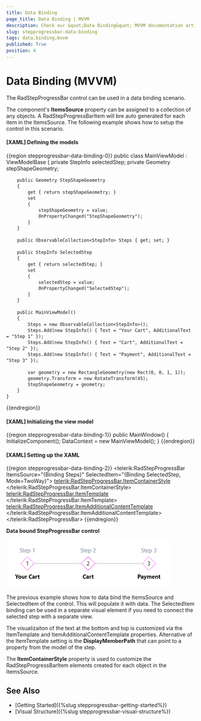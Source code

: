```yaml
---
title: Data Binding
page_title: Data Binding | MVVM
description: Check our &quot;Data Binding&quot; MVVM documentation article for the RadStepProgressBar control.
slug: stepprogressbar-data-binding
tags: data,binding,mvvm
published: True
position: 4
---
```


# Data Binding (MVVM)

The RadStepProgressBar control can be used in a data binding scenario. 

The component's __ItemsSource__ property can be assigned to a collection of any objects. A RadStepProgressBarItem will bre auto generated for each item in the ItemsSource. The following example shows how to setup the control in this scenario.

#### __[XAML] Defining the models__
{{region stepprogressbar-data-binding-0}}
	public class MainViewModel : ViewModelBase
	{
		private StepInfo selectedStep;
		private Geometry stepShapeGeometry;

		public Geometry StepShapeGeometry
		{
			get { return stepShapeGeometry; }
			set 
			{ 
				stepShapeGeometry = value;
				OnPropertyChanged("StepShapeGeometry");
			}
		}

		public ObservableCollection<StepInfo> Steps { get; set; }

		public StepInfo SelectedStep
		{
			get { return selectedStep; }
			set 
			{ 
				selectedStep = value;
				OnPropertyChanged("SelectedStep");
			}
		}

		public MainViewModel()
		{
			Steps = new ObservableCollection<StepInfo>();
			Steps.Add(new StepInfo() { Text = "Your Cart", AdditionalText = "Step 1" });
			Steps.Add(new StepInfo() { Text = "Cart", AdditionalText = "Step 2" });
			Steps.Add(new StepInfo() { Text = "Payment", AdditionalText = "Step 3" });

			var geometry = new RectangleGeometry(new Rect(0, 0, 1, 1));
			geometry.Transform = new RotateTransform(45);
			StepShapeGeometry = geometry;
		}
	}
{{endregion}}

#### __[XAML] Initializing the view model__
{{region stepprogressbar-data-binding-1}}
	public MainWindow()
	{
		InitializeComponent();
		DataContext = new MainViewModel();
	}
{{endregion}}

#### __[XAML] Setting up the XAML__
{{region stepprogressbar-data-binding-2}}
	<telerik:RadStepProgressBar ItemsSource="{Binding Steps}"
								SelectedItem="{Binding SelectedStep, Mode=TwoWay}">
		<telerik:RadStepProgressBar.ItemContainerStyle>
			<Style TargetType="telerik:RadStepProgressBarItem">
				<Setter Property="ShapeStroke" Value="#EC6CEE" />
				<Setter Property="ShapeGeometry" Value="{Binding RelativeSource={RelativeSource AncestorType=telerik:RadStepProgressBar}, Path=DataContext.StepShapeGeometry}" />
			</Style>
		</telerik:RadStepProgressBar.ItemContainerStyle>
		<telerik:RadStepProgressBar.ItemTemplate>
			<DataTemplate>
				<TextBlock Text="{Binding Text}" FontWeight="Bold" />
			</DataTemplate>
		</telerik:RadStepProgressBar.ItemTemplate>
		<telerik:RadStepProgressBar.ItemAdditionalContentTemplate>
			<DataTemplate>
				<TextBlock Text="{Binding AdditionalText}" Foreground="#8591A2" />
			</DataTemplate>
		</telerik:RadStepProgressBar.ItemAdditionalContentTemplate>
	</telerik:RadStepProgressBar>
{{endregion}}

__Data bound StepProgressBar control__  

![](images/stepprogressbar-data-binding-0.png)

The previous example shows how to data bind the ItemsSource and SelectedItem of the control. This will populate it with data. The SelectedItem binding can be used in a separate visual element if you need to connect the selected step with a separate view.

The visualizaiton of the text at the bottom and top is customized via the ItemTemplate and ItemAdditionalContentTemplate properties. Alternative of the ItemTemplate setting is the __DisplayMemberPath__ that can point to a property from the model of the step.

The __ItemContainerStyle__ property is used to customize the RadStepProgressBarItem elements created for each object in the ItemsSource. 

## See Also
* [Getting Started]({%slug stepprogressbar-getting-started%})
* [Visual Structure]({%slug stepprogressbar-visual-structure%})